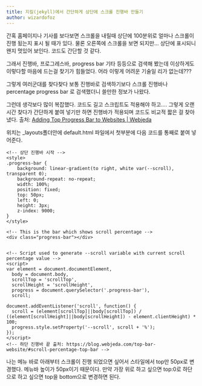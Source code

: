 ```yaml
---
title: 지킬(jekyll)에서 간단하게 상단에 스크롤 진행바 만들기 
author: wizardofoz
---
```


간혹 홈페이지나 기사를 보다보면 스크롤을 내릴때 상단에 100분위로 얼마나 스크롤이 진행 됬는지 표시 될 때가 있다. 물론 오른쪽에 스크롤을 보면 되지만... 상단에 표시되니 왠지 멋있어 보인다.  코드도 간단할 것 같다. 

그래서 진행바, 프로그레스바, progress bar 기타 등등으로 검색해 봤는데 이상하게도 이렇다할 마음에 드는걸 찾기가 힘들었다. 
어라 이렇게 어려운 기술일 리가 없는데???

그렇게 여러군대를 찾다찾다 보통 진행바로 검색하기보다 스크롤 진행바나 percentage progress bar 로 검색했더니 쓸만한 정보가 나왔다. 

그런데 생각보다 많이 복잡했다. 코드도 길고 스크립트도 적용해야 하고.... 그렇게 오랜시간 찾다가 간단하게 붙여 넣기만 하면 진행바가 적용되며 코드도 비교적 짧은 걸 찾아냈다. 
출처: [Adding Top Progress Bar to Websites | Webjeda](https://blog.webjeda.com/top-bar-website/#scroll-percentage-top-bar)

위치는 _layouts폴더안에 default.html 파일에서 <body> 첫부분에 다음 코드를 통째로 붙여 넣어준다. 
```
<!-- 상단 진행바 시작 -->
<style>
.progress-bar {
    background: linear-gradient(to right, white var(--scroll), transparent 0);
    background-repeat: no-repeat;
    width: 100%;
    position: fixed;
    top: 50px;
    left: 0;
    height: 3px;
    z-index: 9000;
}
</style>

<!-- This is the bar which shows scroll percentage -->
<div class="progress-bar"></div>


<!-- Script used to generate --scroll variable with current scroll percentage value -->
<script>
var element = document.documentElement,
  body = document.body,
  scrollTop = 'scrollTop',
  scrollHeight = 'scrollHeight',
  progress = document.querySelector('.progress-bar'),
  scroll;

document.addEventListener('scroll', function() {
  scroll = (element[scrollTop]||body[scrollTop]) / ((element[scrollHeight]||body[scrollHeight]) - element.clientHeight) * 100;
  progress.style.setProperty('--scroll', scroll + '%');
});
</script>
<!-- 하단 진행바 끝 출처: https://blog.webjeda.com/top-bar-website/#scroll-percentage-top-bar -->   
```

나는 메뉴 바로 아래부터 스크롤이 진행 되었으면 싶어서 스타일에서 top만 50px로 변경했다.  메뉴바 높이가 50px이기 때문이다. 
만약 가장 위로 하고 싶으면 top:0로  하단으로 하고 싶으면 top을 bottom으로 변경하면 된다.  